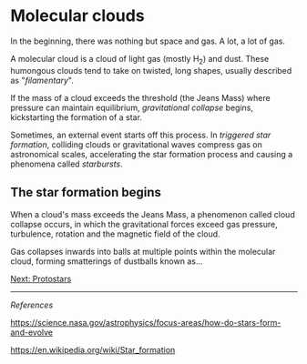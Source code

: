

# Molecular clouds

In the beginning, there was nothing but space and gas. A lot, a lot of gas. 

A molecular cloud is a cloud of light gas (mostly H$_2$) and dust. These humongous clouds tend to take on twisted, long shapes, usually described as "_filamentary_". 

If the mass of a cloud exceeds the threshold (the Jeans Mass) where pressure can maintain equilibrium, _gravitational collapse_ begins, kickstarting the formation of a star.

Sometimes, an external event starts off this process. In _triggered star formation_, colliding clouds or gravitational waves compress gas on astronomical scales, accelerating the star formation process and causing a phenomena called _starbursts_. 

## The star formation begins

When a cloud's mass exceeds the Jeans Mass, a phenomenon called cloud collapse occurs, in which the gravitational forces exceed gas pressure, turbulence, rotation and the magnetic field of the cloud.

Gas collapses inwards into balls at multiple points within the molecular cloud, forming smatterings of dustballs known as...

[Next: Protostars](protostar.md)

<hr/>

_References_

https://science.nasa.gov/astrophysics/focus-areas/how-do-stars-form-and-evolve

https://en.wikipedia.org/wiki/Star_formation 
